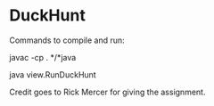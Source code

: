 # DuckHunt

Commands to compile and run:

javac -cp . */*java

java view.RunDuckHunt

Credit goes to Rick Mercer for giving the assignment.
